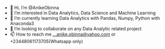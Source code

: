 - 👋 Hi, I’m @AnikeObinna
- 👀 I’m interested in Data Analytics, Data Science and Machine Learning
- 🌱 I’m currently learning Data Analytics with Pandas, Numpy, Python with Anaconda3 
- 💞️ I’m looking to collaborate on any Data Analytic related project
- 📫 How to reach me ...anike.obinna@yahoo.com or +23448061173705(Whatsapp only)

<!---
AnikeObinna/AnikeObinna is a ✨ special ✨ repository because its `README.md` (this file) appears on your GitHub profile.
You can click the Preview link to take a look at your changes.
--->
